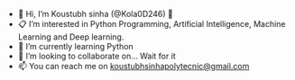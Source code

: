 - 👋 Hi, I’m Koustubh sinha (@Kola0D246) 🤗
- 📋 I’m interested in Python Programming, Artificial Intelligence, Machine Learning and Deep learning.
- 🌱 I’m currently learning Python
- 💞️ I’m looking to collaborate on... Wait for it
- 📫 You can reach me on koustubhsinhapolytecnic@gmail.com

<!---
Kola0D246/Kola0D246 is a ✨ special ✨ repository because its `README.md` (this file) appears on your GitHub profile.
You can click the Preview link to take a look at your changes.
--->

